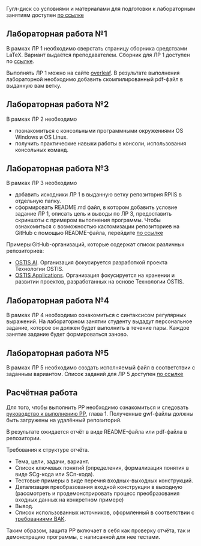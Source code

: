 Гугл-диск со условиями и материалами для подготовки к лабораторным занятиям доступен
[по ссылке](https://drive.google.com/drive/folders/19HJwkGGA-ZhebpaelsZvrmV5ZuwKclkh?usp=drive_link)

## Лабораторная работа №1
В рамках ЛР 1 необходимо сверстать страницу сборника средствами LaTeX. Вариант выдаётся преподавателем.
Сборник для ЛР 1 доступен по [ссылке](https://proc.ostis.net/proc/Proceedings%20OSTIS-2024.pdf).

Выполнять ЛР 1 можно на сайте [overleaf](https://www.overleaf.com/learn).
В результате выполнения лабораторной необходимо добавить скомпилированный pdf-файл
в выданную вам ветку. 

## Лабораторная работа №2
В рамках ЛР 2 необходимо
- познакомиться с консольными программными окружениями OS Windows и OS Linux.
- получить практические навыки работы в консоли, использования консольных команд.

## Лабораторная работа №3
В рамках ЛР 3 необходимо 
- добавить исходники ЛР 1 в выданную ветку репозитория RPIIS в отдельную папку. 
- сформировать README.md файл, в котором добавить условие задание ЛР 1, описать цель и выводы по ЛР 3, предоставить скриншоты с примером выполнения программы. 
Чтобы ознакомиться с возможностью кастомизации репозиториев на GitHub с помощью README-файла, перейдите 
[по ссылке](https://docs.github.com/en/repositories/managing-your-repositorys-settings-and-features/customizing-your-repository/about-readmes)

Примеры GitHub-организаций, которые содержат список различных репозиториев:
- [OSTIS AI](https://github.com/ostis-ai). Организация фокусируется разработкой проекта Технологии OSTIS.
- [OSTIS Applications](https://github.com/ostis-apps). Организация фокусируется на хранении и развитии проектов, 
разработанных на основе Технологии OSTIS.

## Лабораторная работа №4
В рамках ЛР 4 необходимо ознакомиться с синтаксисом регулярных выражений.
На лабораторном занятии студенту выдадут персональное задание, которое он должен будет выполнить в течение пары.
Каждое занятие задание будет формироваться заново.

## Лабораторная работа №5
В рамках ЛР 5 необходимо создать исполняемый файл в соответствии с заданным вариантом.
Список заданий для ЛР 5 доступен 
[по ссылке](https://docs.google.com/document/d/1jQIRngcwNa9yVtQns-ID8a5rRZHwlNSgp8OFaTEHMHc/edit?usp=drive_link)

## Расчётная работа
Для того, чтобы выполнить РР необходимо ознакомиться и следовать [руководство к выполнению РР](https://drive.google.com/file/d/1-rSQZex8jW-2DlY2kko18gU1oUAtEGHl/view?usp=drive_link), глава 1.
Полученные gwf-файлы должны быть загружены на удалённый репозиторий.

В результате ожидается отчёт в виде README-файла или pdf-файла в репозитории.

Требования к структуре отчёта.
- Тема, цели, задачи, вариант.
- Список ключевых понятий (определения, формализация понятия в виде SCg-кода или SCn-кода). 
- Тестовые примеры в виде перечня входных-выходных конструкций.
- Детализация преобразования входной конструкции в выходную (рассмотреть и продемонстрировать процесс преобразования входных данных на конкретном примере)  
- Вывод.
- Список использованных источников, оформленный в соответствии с [требованиями ВАК](https://vak.gov.by/be/bibliographicDescription).

Таким образом, защита РР включает в себя как проверку отчёта, так и демонстрацию программы, с написанной для нее тестами. 

